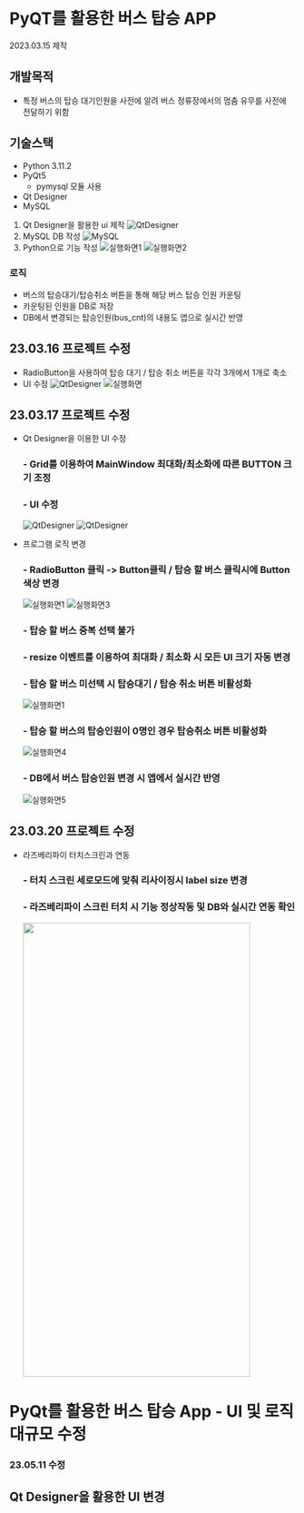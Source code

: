 # PyQT를 활용한 버스 탑승 APP
2023.03.15 제작

## 개발목적
- 특정 버스의 탑승 대기인원을 사전에 알려 버스 정류장에서의 멈춤 유무를 사전에 전달하기 위함

## 기술스택
- Python 3.11.2
- PyQt5
    - pymysql 모듈 사용
- Qt Designer
- MySQL

1. Qt Designer을 활용한 ui 제작
![QtDesigner](https://raw.githubusercontent.com/PKNU-IOT3/bustop_pyqt_practice/main/images/QtDesigner.png)
2. MySQL DB 작성
![MySQL](https://raw.githubusercontent.com/PKNU-IOT3/bustop_pyqt_practice/main/images/mysql.png)
3. Python으로 기능 작성
![실행화면1](https://raw.githubusercontent.com/PKNU-IOT3/bustop_pyqt_practice/main/images/%EC%8B%A4%ED%96%89%ED%99%94%EB%A9%B4_1.png)
![실행화면2](https://raw.githubusercontent.com/PKNU-IOT3/bustop_pyqt_practice/main/images/%EC%8B%A4%ED%96%89%ED%99%94%EB%A9%B4_2.png)

### 로직
- 버스의 탑승대기/탑승취소 버튼을 통해 해당 버스 탑승 인원 카운팅
- 카운팅된 인원을 DB로 저장
- DB에서 변경되는 탑승인원(bus_cnt)의 내용도 앱으로 실시간 반영

## 23.03.16 프로젝트 수정
- RadioButton을 사용하여 탑승 대기 / 탑승 취소 버튼을 각각 3개에서 1개로 축소
- UI 수정
![QtDesigner](https://raw.githubusercontent.com/PKNU-IOT3/bustop_pyqt_practice/main/images/QtDesigner_modify.png)
![실행화면](https://raw.githubusercontent.com/PKNU-IOT3/bustop_pyqt_practice/main/images/%EC%8B%A4%ED%96%89%ED%99%94%EB%A9%B4_modify.png)


## 23.03.17 프로젝트 수정
- Qt Designer을 이용한 UI 수정
    ### - Grid를 이용하여 MainWindow 최대화/최소화에 따른 BUTTON 크기 조정
    ### - UI 수정
    ![QtDesigner](https://raw.githubusercontent.com/PKNU-IOT3/bustop_pyqt_practice/main/images/QtDesigner_0317_1.png)
    ![QtDesigner](https://raw.githubusercontent.com/PKNU-IOT3/bustop_pyqt_practice/main/images/QtDesigner_0317_2.png)

- 프로그램 로직 변경
    ### - RadioButton 클릭 -> Button클릭 / 탑승 할 버스 클릭시에 Button 색상 변경
    ![실행화면1](https://raw.githubusercontent.com/PKNU-IOT3/bustop_pyqt_practice/main/images/%EC%8B%A4%ED%96%89%ED%99%94%EB%A9%B4_0317_1.png)
    ![실행화면3](https://raw.githubusercontent.com/PKNU-IOT3/bustop_pyqt_practice/main/images/%EC%8B%A4%ED%96%89%ED%99%94%EB%A9%B4_0317_3.png)
    ### - 탑승 할 버스 중복 선택 불가
    ### - resize 이벤트를 이용하여 최대화 / 최소화 시 모든 UI 크기 자동 변경
    
    ### - 탑승 할 버스 미선택 시 탑승대기 / 탑승 취소 버튼 비활성화
    ![실행화면1](https://raw.githubusercontent.com/PKNU-IOT3/bustop_pyqt_practice/main/images/%EC%8B%A4%ED%96%89%ED%99%94%EB%A9%B4_0317_1.png)
    ### - 탑승 할 버스의 탑승인원이 0명인 경우 탑승취소 버튼 비활성화
    ![실행화면4](https://raw.githubusercontent.com/PKNU-IOT3/bustop_pyqt_practice/main/images/%EC%8B%A4%ED%96%89%ED%99%94%EB%A9%B4_0317_4.png)
    ### - DB에서 버스 탑승인원 변경 시 앱에서 실시간 반영
    ![실행화면5](https://raw.githubusercontent.com/PKNU-IOT3/bustop_pyqt_practice/main/images/%EC%8B%A4%ED%96%89%ED%99%94%EB%A9%B4_0317_5.png)

## 23.03.20 프로젝트 수정
- 라즈베리파이 터치스크린과 연동
    ### - 터치 스크린 세로모드에 맞춰 리사이징시 label size 변경
    ### - 라즈베리파이 스크린 터치 시 기능 정상작동 및 DB와 실시간 연동 확인
    <img src="https://raw.githubusercontent.com/PKNU-IOT3/bustop_pyqt_practice/main/images/%EB%9D%BC%EC%A6%88%EB%B2%A0%EB%A6%AC%ED%8C%8C%EC%9D%B4%EC%97%B0%EB%8F%99_0320.jpg" width="400" height="800" />

# PyQt를 활용한 버스 탑승 App - UI 및 로직 대규모 수정
### 23.05.11 수정
## Qt Designer을 활용한 UI 변경
